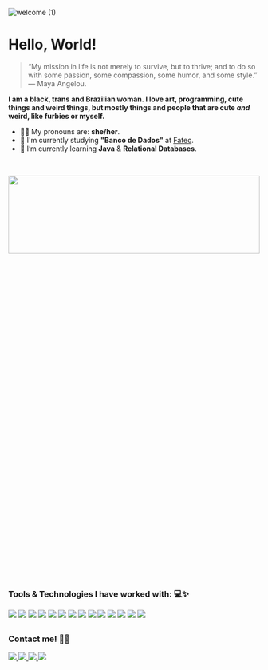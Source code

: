 ![welcome (1)](https://github.com/AlitaAmancio/AlitaAmancio/assets/89790349/008af52a-bf75-4d0a-952f-2e4f9122ac05)
#
# Hello, World!

> “My mission in life is not merely to survive, but to thrive; and to do so with some passion, some compassion, some humor, and some style.” — Maya Angelou.

**I am a black, trans and Brazilian woman. I love art, programming, cute things and weird things, but mostly things and people that are cute _and_ weird, like furbies or myself.**

- 🏳️‍⚧️ My pronouns are: **she/her**.
- 🏫 I'm currently studying **"Banco de Dados"** at [Fatec](http://fatecsjc-prd.azurewebsites.net/).
- 🌱 I’m currently learning **Java** & **Relational Databases**.

##

<div><br>
  <img align="center" width="100%" height="20%" src="https://github-readme-stats.vercel.app/api/top-langs/?username=AlitaAmancio&theme=jolly&layout=compact">
</div> <br>

##

### Tools & Technologies I have worked with: 💻✨

<section align="left"> 
  <img src="https://img.shields.io/badge/GIT-EA4C89?style=for-the-badge&logo=git&logoColor=white">
  <img src="https://img.shields.io/badge/Visual_Studio_Code-7289DA?style=for-the-badge&logo=visual%20studio%20code&logoColor=white">
  <img src="https://img.shields.io/badge/apache%20netbeans-EA4C89?style=for-the-badge&logo=apache%20netbeans%20IDE&logoColor=white">
  <img src="https://img.shields.io/badge/HTML5-7289DA?style=for-the-badge&logo=html5&logoColor=white">
  <img src="https://img.shields.io/badge/CSS-EA4C89?&style=for-the-badge&logo=css3&logoColor=white">
  <img src="https://img.shields.io/badge/Java-7289DA?style=for-the-badge&logo=openjdk&logoColor=white">
  <img src="https://img.shields.io/badge/Python-EA4C89?style=for-the-badge&logo=python&logoColor=white">
  <img src="https://img.shields.io/badge/Flask-7289DA?style=for-the-badge&logo=flask&logoColor=white">
  <img src="https://img.shields.io/badge/JavaScript-EA4C89?style=for-the-badge&logo=javascript&logoColor=white"> 
  <img src="https://img.shields.io/badge/Node.js-7289DA?style=for-the-badge&logo=node.js&logoColor=white">
  <img src="https://img.shields.io/badge/Jest-EA4C89?style=for-the-badge&logo=Jest&logoColor=white">
  <img src="https://img.shields.io/badge/mysql-7289DA?style=for-the-badge&logo=mysql&logoColor=white">
  <img src="https://img.shields.io/badge/MongoDB-EA4C89?style=for-the-badge&logo=mongodb&logoColor=white">
  <img src="https://img.shields.io/badge/AWS-7289DA?style=for-the-badge&logo=amazon-aws&logoColor=white">
  
</section>

##

### Contact me! 📱✨


  <a href = "mailto:amancioalita@gmail.com">
      <img src="https://img.shields.io/badge/Gmail-EA4C89?style=for-the-badge&logo=gmail&logoColor=white">
  <a href = "https://www.linkedin.com/in/alitaamancio/">
      <img src="https://img.shields.io/badge/LinkedIn-7289DA?style=for-the-badge&logo=linkedin&logoColor=white">
  <a href = "https://open.spotify.com/user/21kdp3pplp4toiepwfrrmw7gq?si=szlcB5EMRJmBD41Ibfv_lg">
      <img src="https://img.shields.io/badge/Spotify-EA4C89?&style=for-the-badge&logo=spotify&logoColor=white">
  <a href = "https://instagram.com/alitinhasz?igshid=ZDc4ODBmNjlmNQ==">
      <img src="https://img.shields.io/badge/Instagram-7289DA?style=for-the-badge&logo=instagram&logoColor=white">
</div>
    
<!--
**AlitaAmancio/AlitaAmancio** is a ✨ _special_ ✨ repository because its `README.md` (this file) appears on your GitHub profile.

Here are some ideas to get you started:

- 🔭 I’m currently working on ...
- 🌱 I’m currently learning ...
- 👯 I’m looking to collaborate on ...
- 🤔 I’m looking for help with ...
- 💬 Ask me about ...
- 📫 How to reach me: ...
- 😄 Pronouns: ...
- ⚡ Fun fact: ...
-->
